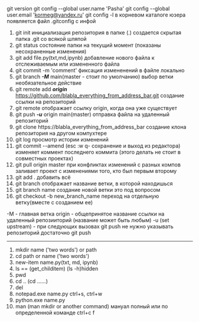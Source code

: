 git version
git config --global user.name 'Pasha'
git config --global user.email 'kormeg@yandex.ru'
git config -l
в корневом каталоге юзера появляется файл .gitconfig с инфой

1. git init инициализация репозитория в папке (.)
создается скрытая папка .git со всякой шляпой
2. git status состояние папки на текущий момент (показаны несохраненные изменения)
3. git add file.py(txt,md,ipynb) добавление нового файла к отслеживаемым или измененного файла
4. git commit -m 'comment' фиксация измененений в файле локально
5. git branch ***-M*** main(master - стоит по умолчанию) выбор ветки необязательное действие
6. git remote add ***origin*** https://github.com/blabla_everything_from_address_bar.git создание ссылки на репозиторий
7. git remote отображает ссылку origin, когда она уже существует
8. git push ***-u*** origin main(master) отправка файла на удаленный репозиторий
9. git clone https://blabla_everything_from_address_bar создание клона репозитория на другом компухтере
10. git log просмотр истории изменений
11. git commit --amend (esc :w q- сохранение и выход из редактора) изменяет коммент последнего коммита (этого делать не стоит в совместных проектах)
12. git pull origin master при конфликтах изменений с разных компов заливает проект с изменениями того, кто был первым второму 
13. git add . добавить всё
14. git branch отображает название ветки, в которой находишься
15. git branch name создание новой ветки это под вопросом
16. git checkout -b new_branch_name переход на отдельную ветку(вместе с созданием ее)

-M - главная ветка
origin - общепринятое название ссылки на удаленный репозииторий (название может быть любым)
-u  (set upstream) -  при следующих вызовах git push не нужно указывать репозиторий достаточно git push

___

1. mkdir name ('two words') or path 
2. cd path or name ('two words')
3. new-item name.py(txt, md, ipynb)
4. ls == (get_childitem) (ls -h)hidden
5. pwd
6. cd .. (cd ..\..\..)
7. del
8. notepad.exe name.py ctrl+s, ctrl+w
9. python.exe name.py 
10. man (man mkdir or another command) мануал полный или по определенной команде ctrl+c f



































